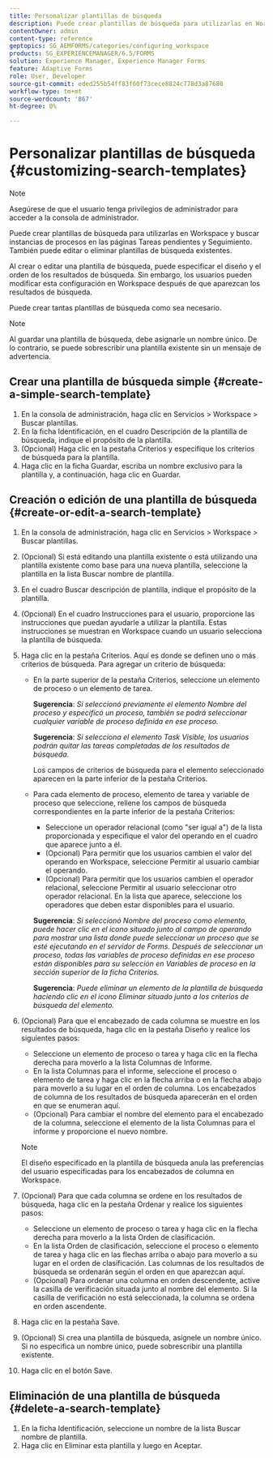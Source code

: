 ```yaml
---
title: Personalizar plantillas de búsqueda
description: Puede crear plantillas de búsqueda para utilizarlas en Workspace y buscar instancias de procesos en las páginas Tareas pendientes y Seguimiento. También puede editar o eliminar plantillas de búsqueda existentes.
contentOwner: admin
content-type: reference
geptopics: SG_AEMFORMS/categories/configuring_workspace
products: SG_EXPERIENCEMANAGER/6.5/FORMS
solution: Experience Manager, Experience Manager Forms
feature: Adaptive Forms
role: User, Developer
source-git-commit: eded255b54ff83f60f73cece8824c778d3a87680
workflow-type: tm+mt
source-wordcount: '867'
ht-degree: 0%

---
```


# Personalizar plantillas de búsqueda {#customizing-search-templates}

>[!NOTE]
> 
> Asegúrese de que el usuario tenga privilegios de administrador para acceder a la consola de administrador.

Puede crear plantillas de búsqueda para utilizarlas en Workspace y buscar instancias de procesos en las páginas Tareas pendientes y Seguimiento. También puede editar o eliminar plantillas de búsqueda existentes.

Al crear o editar una plantilla de búsqueda, puede especificar el diseño y el orden de los resultados de búsqueda. Sin embargo, los usuarios pueden modificar esta configuración en Workspace después de que aparezcan los resultados de búsqueda.

Puede crear tantas plantillas de búsqueda como sea necesario.

>[!NOTE]
>
>Al guardar una plantilla de búsqueda, debe asignarle un nombre único. De lo contrario, se puede sobrescribir una plantilla existente sin un mensaje de advertencia.

## Crear una plantilla de búsqueda simple {#create-a-simple-search-template}

1. En la consola de administración, haga clic en Servicios > Workspace > Buscar plantillas.
1. En la ficha Identificación, en el cuadro Descripción de la plantilla de búsqueda, indique el propósito de la plantilla.
1. (Opcional) Haga clic en la pestaña Criterios y especifique los criterios de búsqueda para la plantilla.
1. Haga clic en la ficha Guardar, escriba un nombre exclusivo para la plantilla y, a continuación, haga clic en Guardar.

## Creación o edición de una plantilla de búsqueda {#create-or-edit-a-search-template}

1. En la consola de administración, haga clic en Servicios > Workspace > Buscar plantillas.
1. (Opcional) Si está editando una plantilla existente o está utilizando una plantilla existente como base para una nueva plantilla, seleccione la plantilla en la lista Buscar nombre de plantilla.
1. En el cuadro Buscar descripción de plantilla, indique el propósito de la plantilla.
1. (Opcional) En el cuadro Instrucciones para el usuario, proporcione las instrucciones que puedan ayudarle a utilizar la plantilla. Estas instrucciones se muestran en Workspace cuando un usuario selecciona la plantilla de búsqueda.
1. Haga clic en la pestaña Criterios. Aquí es donde se definen uno o más criterios de búsqueda. Para agregar un criterio de búsqueda:

   * En la parte superior de la pestaña Criterios, seleccione un elemento de proceso o un elemento de tarea.

     **Sugerencia**: *Si seleccionó previamente el elemento Nombre del proceso y especificó un proceso, también se podrá seleccionar cualquier variable de proceso definida en ese proceso.*

     **Sugerencia**: *Si selecciona el elemento Task Visible, los usuarios podrán quitar las tareas completadas de los resultados de búsqueda.*

     Los campos de criterios de búsqueda para el elemento seleccionado aparecen en la parte inferior de la pestaña Criterios.

   * Para cada elemento de proceso, elemento de tarea y variable de proceso que seleccione, rellene los campos de búsqueda correspondientes en la parte inferior de la pestaña Criterios:

      * Seleccione un operador relacional (como &quot;ser igual a&quot;) de la lista proporcionada y especifique el valor del operando en el cuadro que aparece junto a él.
      * (Opcional) Para permitir que los usuarios cambien el valor del operando en Workspace, seleccione Permitir al usuario cambiar el operando.
      * (Opcional) Para permitir que los usuarios cambien el operador relacional, seleccione Permitir al usuario seleccionar otro operador relacional. En la lista que aparece, seleccione los operadores que deben estar disponibles para el usuario.

     **Sugerencia**: *Si seleccionó Nombre del proceso como elemento, puede hacer clic en el icono situado junto al campo de operando para mostrar una lista donde puede seleccionar un proceso que se esté ejecutando en el servidor de Forms. Después de seleccionar un proceso, todas las variables de proceso definidas en ese proceso están disponibles para su selección en Variables de proceso en la sección superior de la ficha Criterios.*

     **Sugerencia**: *Puede eliminar un elemento de la plantilla de búsqueda haciendo clic en el icono Eliminar situado junto a los criterios de búsqueda del elemento.*

1. (Opcional) Para que el encabezado de cada columna se muestre en los resultados de búsqueda, haga clic en la pestaña Diseño y realice los siguientes pasos:

   * Seleccione un elemento de proceso o tarea y haga clic en la flecha derecha para moverlo a la lista Columnas de Informe.
   * En la lista Columnas para el informe, seleccione el proceso o elemento de tarea y haga clic en la flecha arriba o en la flecha abajo para moverlo a su lugar en el orden de columna. Los encabezados de columna de los resultados de búsqueda aparecerán en el orden en que se enumeran aquí.
   * (Opcional) Para cambiar el nombre del elemento para el encabezado de la columna, seleccione el elemento de la lista Columnas para el informe y proporcione el nuevo nombre.

   >[!NOTE]
   >
   >El diseño especificado en la plantilla de búsqueda anula las preferencias del usuario especificadas para los encabezados de columna en Workspace.

1. (Opcional) Para que cada columna se ordene en los resultados de búsqueda, haga clic en la pestaña Ordenar y realice los siguientes pasos:

   * Seleccione un elemento de proceso o tarea y haga clic en la flecha derecha para moverlo a la lista Orden de clasificación.
   * En la lista Orden de clasificación, seleccione el proceso o elemento de tarea y haga clic en las flechas arriba o abajo para moverlo a su lugar en el orden de clasificación. Las columnas de los resultados de búsqueda se ordenarán según el orden en que aparezcan aquí.
   * (Opcional) Para ordenar una columna en orden descendente, active la casilla de verificación situada junto al nombre del elemento. Si la casilla de verificación no está seleccionada, la columna se ordena en orden ascendente.

1. Haga clic en la pestaña Save.
1. (Opcional) Si crea una plantilla de búsqueda, asígnele un nombre único. Si no especifica un nombre único, puede sobrescribir una plantilla existente.
1. Haga clic en el botón Save.

## Eliminación de una plantilla de búsqueda {#delete-a-search-template}

1. En la ficha Identificación, seleccione un nombre de la lista Buscar nombre de plantilla.
1. Haga clic en Eliminar esta plantilla y luego en Aceptar.
